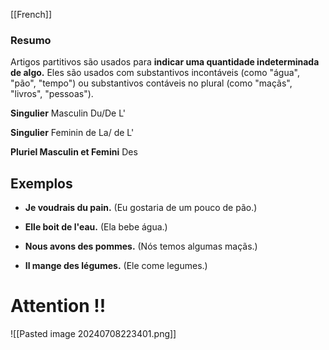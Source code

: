[[French]]
### Resumo
Artigos partitivos são usados para **indicar uma quantidade indeterminada de algo.** Eles são usados com substantivos incontáveis (como "água", "pão", "tempo") ou substantivos contáveis no plural (como "maçãs", "livros", "pessoas").


**Singulier** Masculin
Du/De L'

**Singulier** Feminin
de La/ de L'

**Pluriel Masculin et Femini**
Des

## Exemplos 

- **Je voudrais du pain.** (Eu gostaria de um pouco de pão.)
    
- **Elle boit de l'eau.** (Ela bebe água.)
    
- **Nous avons des pommes.** (Nós temos algumas maçãs.)
    
- **Il mange des légumes.** (Ele come legumes.)

# Attention !!

![[Pasted image 20240708223401.png]]
